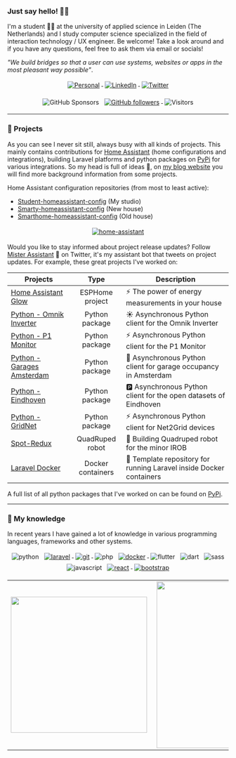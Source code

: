 ### Just say hello! 🤙🏻

I'm a student 👨‍🎓 at the university of applied science in Leiden (The Netherlands) and I study computer science specialized in the field of interaction technology / UX engineer. Be welcome! Take a look around and if you have any questions, feel free to ask them via email or socials!

_"We build bridges so that a user can use systems, websites or apps in the most pleasant way possible"_.


<p align="center">
    <a href="https://student-techlife.com">
        <img src="https://raw.githubusercontent.com/MikeCodesDotNET/MikeCodesDotNET/a8abbf37441f3253f74ea255a47f289208d7568c/Resources/personalBlog.svg" alt="Personal" style="vertical-align:top; margin:4px">
    </a>
    <a href="https://www.linkedin.com/in/klaasschoute">
        <img src="https://raw.githubusercontent.com/klaasnicolaas/ColoredBadges/master/svg/social/linkedin.svg" alt="LinkedIn" style="vertical-align:top; margin:4px">
    </a>
    <a href="https://twitter.com/klaasnicolaas">
        <img src="https://raw.githubusercontent.com/klaasnicolaas/ColoredBadges/master/svg/social/twitter.svg" alt="Twitter" style="vertical-align:top; margin:4px">
    </a>
</p>
<p align="center">
    <img alt="GitHub Sponsors" src="https://img.shields.io/github/sponsors/klaasnicolaas" style="vertical-align:top; margin:4px">
    <a href="https://user-badge.committers.top/netherlands_private/klaasnicolaas">
        <img alt="GitHub followers" src="https://user-badge.committers.top/netherlands_private/klaasnicolaas.svg" style="vertical-align:top; margin:4px">
    </a>
    <img alt="Visitors" src="https://visitor-badge.glitch.me/badge?page_id=klaasnicolaas.visitor-badge&left_text=My%20Page%20Visitors" style="vertical-align:top; margin:4px">
</p>

---
### 🚀 Projects

As you can see I never sit still, always busy with all kinds of projects. This mainly contains contributions for [Home Assistant][home-assistant] (home configurations and integrations), building Laravel platforms and python packages on [PyPi][pypi] for various integrations. So my head is full of ideas 🤯, on [my blog website][website] you will find more background information from some projects.

Home Assistant configuration repositories (from most to least active):

- [Student-homeassistant-config][student-config] (My studio)
- [Smarty-homeassistant-config][smarty-config] (New house)
- [Smarthome-homeassistant-config][smarthome-config] (Old house)

<p align="center">
    <a href="https://www.home-assistant.io">
        <img src="https://raw.githubusercontent.com/klaasnicolaas/ColoredBadges/prod/svg/dev/tools/home_assistant_blue.svg" alt="home-assistant" style="vertical-align:top; margin:4px">
    </a>
</p>

Would you like to stay informed about project release updates? Follow [Mister Assistant][mister-assistant] 🤖 on Twitter, it's my assistant bot that tweets on project updates. For example, these great projects I've worked on:

| Projects | Type | Description |
|----------|:----:|-------------|
| [Home Assistant Glow](https://github.com/klaasnicolaas/home-assistant-glow) | ESPHome project | ⚡ The power of energy measurements in your house |
| [Python - Omnik Inverter](https://github.com/klaasnicolaas/python-omnikinverter) | Python package | ☀️ Asynchronous Python client for the Omnik Inverter |
| [Python - P1 Monitor](https://github.com/klaasnicolaas/python-p1monitor) | Python package | ⚡ Asynchronous Python client for the P1 Monitor |
| [Python - Garages Amsterdam](https://github.com/klaasnicolaas/python-garages-amsterdam) | Python package | 🚗 Asynchronous Python client for garage occupancy in Amsterdam |
| [Python - Eindhoven](https://github.com/klaasnicolaas/python-eindhoven) | Python package | 🅿️ Asynchronous Python client for the open datasets of Eindhoven |
| [Python - GridNet](https://github.com/klaasnicolaas/python-gridnet) | Python package | ⚡ Asynchronous Python client for Net2Grid devices |
| [Spot-Redux](https://github.com/klaasnicolaas/Spot-Redux) | QuadRuped robot | 🤖 Building Quadruped robot for the minor IROB |
| [Laravel Docker](https://github.com/klaasnicolaas/laravel-docker) | Docker containers | 🐳 Template repository for running Laravel inside Docker containers |

A full list of all python packages that I've worked on can be found on [PyPi](https://pypi.org/user/klaasnicolaas/).

<!-- ### 🔨 Hacktoberfest 2022

October is THE month to contribute to an open source project, you can find here a [list of repositories][list-hacktoberfest] from me that is participation with Hacktoberfest 2022. -->

---

### 🌠 My knowledge

In recent years I have gained a lot of knowledge in various programming languages, frameworks and other systems.

<p align="center">
    <img src="https://raw.githubusercontent.com/klaasnicolaas/ColoredBadges/master/svg/dev/languages/python.svg" alt="python" style="vertical-align:top; margin:4px">
    <a href="https://laravel.com">
        <img src="https://raw.githubusercontent.com/klaasnicolaas/ColoredBadges/master/svg/dev/frameworks/laravel.svg" alt="laravel" style="vertical-align:top; margin:4px">
    </a>
    <a href="https://git-scm.com">
        <img src="https://raw.githubusercontent.com/klaasnicolaas/ColoredBadges/prod/svg/dev/tools/git.svg" alt="git" style="vertical-align:top; margin:4px">
    </a>
    <img src="https://raw.githubusercontent.com/klaasnicolaas/ColoredBadges/master/svg/dev/languages/php.svg" alt="php" style="vertical-align:top; margin:4px">
    <a href="https://www.docker.com">
        <img src="https://raw.githubusercontent.com/klaasnicolaas/ColoredBadges/master/svg/dev/tools/docker.svg" alt="docker" style="vertical-align:top; margin:4px">
    </a>
    <img src="https://raw.githubusercontent.com/klaasnicolaas/ColoredBadges/master/svg/dev/frameworks/flutter.svg" alt="flutter" style="vertical-align:top; margin:4px">
    <img src="https://raw.githubusercontent.com/klaasnicolaas/ColoredBadges/master/svg/dev/languages/dart.svg" alt="dart" style="vertical-align:top; margin:4px">
    <img src="https://raw.githubusercontent.com/klaasnicolaas/ColoredBadges/master/svg/dev/languages/sass.svg" alt="sass" style="vertical-align:top; margin:4px">
    <img src="https://raw.githubusercontent.com/klaasnicolaas/ColoredBadges/master/svg/dev/languages/js.svg" alt="javascript" style="vertical-align:top; margin:4px">
    <a href="https://reactjs.org">
        <img src="https://raw.githubusercontent.com/klaasnicolaas/ColoredBadges/master/svg/dev/frameworks/react.svg" alt="react" style="vertical-align:top; margin:4px">
    </a>
    <a href="https://getbootstrap.com">
        <img src="https://raw.githubusercontent.com/klaasnicolaas/ColoredBadges/master/svg/dev/frameworks/bootstrap.svg" alt="bootstrap" style="vertical-align:top; margin:4px">
    </a>
</p>

<!-- [![GitHub Streak](https://github-readme-streak-stats.herokuapp.com?user=klaasnicolaas&hide_border=true&date_format=j%20M%5B%20Y%5D)](https://git.io/streak-stats) -->

<table>
    <tr>
        <td><img width="310px" align="left" src="https://github-readme-stats.vercel.app/api/top-langs/?username=klaasnicolaas&hide=Ruby,Shell&layout=compact" /></td>
        <td><img align='right' src="https://github-readme-stats.vercel.app/api?username=klaasnicolaas&count_private=true&show_icons=true" width="380"></td>
    </tr>
</table>

<!-- LINKS -->
[mister-assistant]: https://twitter.com/MisterAssistant
[home-assistant]: https://www.home-assistant.io
[website]: https://student-techlife.com
[pypi]: https://pypi.org
[list-hacktoberfest]: https://github.com/klaasnicolaas?tab=repositories&q=hacktoberfest

<!-- Home Assistant configs -->
[student-config]: https://github.com/klaasnicolaas/Student-homeassistant-config
[smarty-config]: https://github.com/klaasnicolaas/smarty-homeassistant-config
[smarthome-config]: https://github.com/klaasnicolaas/Smarthome-homeassistant-config
